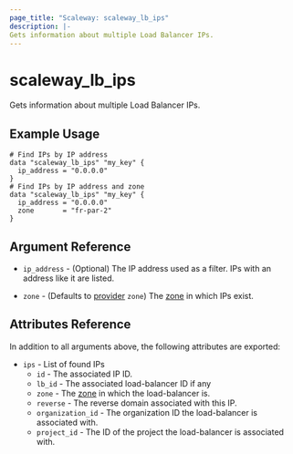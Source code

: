 ```yaml
---
page_title: "Scaleway: scaleway_lb_ips"
description: |-
Gets information about multiple Load Balancer IPs.
---
```


# scaleway_lb_ips

Gets information about multiple Load Balancer IPs.

## Example Usage

```hcl
# Find IPs by IP address
data "scaleway_lb_ips" "my_key" {
  ip_address = "0.0.0.0"
}
# Find IPs by IP address and zone
data "scaleway_lb_ips" "my_key" {
  ip_address = "0.0.0.0"
  zone       = "fr-par-2"
}
```

## Argument Reference

- `ip_address` - (Optional) The IP address used as a filter. IPs with an address like it are listed.

- `zone` - (Defaults to [provider](../index.md#zone) `zone`) The [zone](../guides/regions_and_zones.md#zones) in which IPs exist.

## Attributes Reference

In addition to all arguments above, the following attributes are exported:

- `ips` - List of found IPs
    - `id` - The associated IP ID.
    - `lb_id` - The associated load-balancer ID if any
    - `zone` - The [zone](../guides/regions_and_zones.md#zones) in which the load-balancer is.
    - `reverse` - The reverse domain associated with this IP.
    - `organization_id` - The organization ID the load-balancer is associated with.
    - `project_id` - The ID of the project the load-balancer is associated with.